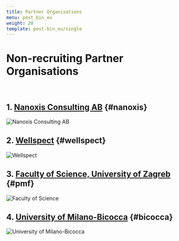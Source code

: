 ```yaml
---
title: Partner Organisations
menu: pest_bin_eu
weight: 20
template: pest-bin_eu/single
---
```

# Non-recruiting Partner Organisations

<br>  

## 1. [Nanoxis Consulting AB](https://nanoxisconsulting.com/) {#nanoxis}

![Nanoxis Consulting AB](../img/logo_nanoxis-consulting_350px.png)

## 2. [Wellspect](https://www.wellspect.se/) {#wellspect}

![Wellspect](../img/logo_wellspect.png)

## 3. [Faculty of Science, University of Zagreb](http://www.pmf.unizg.hr/en) {#pmf}

![Faculty of Science](../img/logo-pmf.jpg)

## 4. [University of Milano-Bicocca](https://en.unimib.it/) {#bicocca}

![University of Milano-Bicocca](../img/logo-bicocca.jpg)

<br>

<br>  

<br>

<br> 
 
<br>  

<br>

<br>
